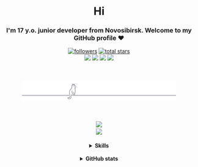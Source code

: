 <h1 align="center">Hi</h1>
<h3 align="center">I'm 17 y.o. junior developer from Novosibirsk. Welcome to my GitHub profile ❤ </h3>


<div align="center">
      <a href="https://github.com/Nighty3098?tab=followers">
         <img alt="followers" title="Follow me on Github" src="https://custom-icon-badges.demolab.com/github/followers/Nighty3098?color=236ad3&labelColor=1155ba&style=for-the-badge&logo=person-add&label=Follow&logoColor=white"/></a>
      <a href="https://github.com/Nighty3098?tab=repositories&sort=stargazers">
         <img alt="total stars" title="Total stars on GitHub" src="https://custom-icon-badges.demolab.com/github/stars/Nighty3098?color=55960c&style=for-the-badge&labelColor=488207&logo=star"/></a>
</div>

<div id="chat_with_me" align="center">
    <a href="https://discord.gg/#9707" target="blank"><img class="round" src="https://img.shields.io/badge/Discord-%235865F2.svg?style=for-the-badge&logo=discord&logoColor=white" /></a>
    <a href="https://t.me/Night3098" target="blank"><img class="round" src="https://img.shields.io/badge/Telegram-2CA5E0?style=for-the-badge&logo=telegram&logoColor=white"/></a>
    <a href="mailto:night3098game@gmail.com" target="blank"><img class="round" src="https://img.shields.io/badge/Gmail-D14836?style=for-the-badge&logo=gmail&logoColor=white"/></a>
    <a href="https://www.reddit.com/user/DEVELOPER0x31/" target="blank"><img class="round" src="https://img.shields.io/badge/Reddit-FF4500?style=for-the-badge&logo=reddit&logoColor=white"/></a>
</div>
<br>
<div id="header" align="center">
    <br><br>
    <img src="gray0_ctp_on_line.svg" width="80%"></img>
    <br><br><br><br>
    <a href="https://discord.com/users/924996294378917938"><img src="https://lanyard-profile-readme.vercel.app/api/924996294378917938?bg=8768aa&theme=dark&borderRadius=30px&idleMessage=I%20Love%20Anime%20(%20づ◕‿◕%20)づ"/></a>
    <br>
    <a href="https://Nighty3098.github.io/" target="blank"><img class="round" src="https://img.shields.io/badge/My Portfolio-%238768aa.svg?style=for-the-badge&logo=git&logoColor=black"/></a>
</div>
<br>
<details>
    <summary align="center"><b>Skills</b></summary>
        <h3 align="center"></h3>
        <br>
        <div class="languages" align="center">
	    <img src="https://skillicons.dev/icons?i=python,c,cpp,markdown,bash,css,html"/>
        </div>
        <h3 align="center"></h3>
        <div class="tools" align="center">
            <img src="https://skillicons.dev/icons?i=neovim,vscode,cmake,sqlite,qt,git,linux"/>
        </div>
</details>
<br>

<details>
    <summary align="center"><b>GitHub stats</b></summary>
    <div class="one" align="center">
	<br>
	<br>
	  <img align="center" src="https://github-stats-evirunurm.vercel.app/api/stats.js?username=Nighty3098" />
	    <br />
	    <br />
	    <br />
	  <img align="center" src="https://github-stats-evirunurm.vercel.app/api/languages.js?username=Nighty3098&pie=false" />
        <!---<img align="center" class="round" src="https://github-readme-stats-git-masterrstaa-rickstaa.vercel.app/api/?username=Nighty3098&show_icons=true&locale=en&hide_border=true&no-frame=true&theme=transparent" width="45%"/>-->
       <!--- <img align="center" class="round" src="https://github-readme-stats-git-masterrstaa-rickstaa.vercel.app/api/top-langs/?username=Nighty3098&show_icons=true&locale=en&no-frame=true&layout=compact&hide_border=true&theme=transparent" width="35%"/>-->
    </div>
</details>
<br>
